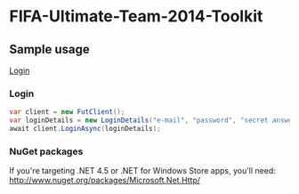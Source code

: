 FIFA-Ultimate-Team-2014-Toolkit
===============================

## Sample usage

[Login](https://github.com/trydis/Fifa-Ultimate-Team-2013-Toolkit#login)  

### Login

```csharp
var client = new FutClient();
var loginDetails = new LoginDetails("e-mail", "password", "secret answer");
await client.LoginAsync(loginDetails);
```

### NuGet packages

If you're targeting .NET 4.5 or .NET for Windows Store apps, you'll need:
http://www.nuget.org/packages/Microsoft.Net.Http/
